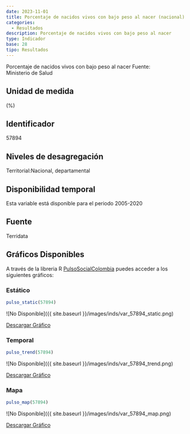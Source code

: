 ```yaml
---
date: 2023-11-01
title: Porcentaje de nacidos vivos con bajo peso al nacer (nacional)
categories:
  - Resultados
description: Porcentaje de nacidos vivos con bajo peso al nacer
type: Indicador
base: 28
tipo: Resultados
--- 
```


Porcentaje de nacidos vivos con bajo peso al nacer
Fuente:  Ministerio de Salud

## Unidad de medida
(%)

## Identificador
57894

## Niveles de desagregación
Territorial:Nacional, departamental

## Disponibilidad temporal
Esta variable está disponible para el periodo 2005-2020

## Fuente
Terridata

## Gráficos Disponibles

A través de la libreria R [PulsoSocialColombia](https://github.com/pulsosocialcolombia/PulsoSocialColombia) puedes acceder a los siguientes gráficos:

### Estático

``` R
pulso_static(57894)
```

![No Disponible]({{ site.baseurl }}/images/inds/var_57894_static.png)

<a href='{{ site.baseurl }}/images/inds/var_57894_static.png'>Descargar Gráfico</a>

### Temporal

``` R
pulso_trend(57894)
```

![No Disponible]({{ site.baseurl }}/images/inds/var_57894_trend.png)

<a href='{{ site.baseurl }}/images/inds/var_57894_trend.png'>Descargar Gráfico</a>

### Mapa

``` R
pulso_map(57894)
```

![No Disponible]({{ site.baseurl }}/images/inds/var_57894_map.png)

<a href='{{ site.baseurl }}/images/inds/var_57894_map.png'>Descargar Gráfico</a>